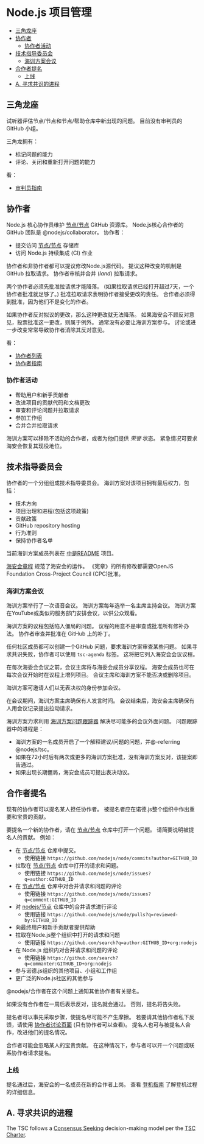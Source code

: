 # Node.js 项目管理

<!-- TOC -->

* [三角龙座](#triagers)
* [协作者](#collaborators)
  * [协作者活动](#collaborator-activities)
* [技术指导委员会](#technical-steering-committee)
  * [海训方案会议](#tsc-meetings)
* [合作者提名](#collaborator-nominations)
  * [上线](#onboarding)
* [A. 寻求共识的进程](#consensus-seeking-process)

<!-- /TOC -->

## 三角龙座

试听器评估节点/节点和节点/帮助仓库中新出现的问题。 目前没有审判员的GitHub 小组。

三角龙拥有：
* 标记问题的能力
* 评论、关闭和重新打开问题的能力

看：

* [审判员指南](./doc/guides/contributing/issues.md#triaging-a-bug-report)

## 协作者

Node.js 核心协作员维护 [节点/节点][] GitHub 资源库。 Node.js核心合作者的GitHub 团队是 @nodejs/collaborator。 协作者：

* 提交访问 [节点/节点][] 存储库
* 访问 Node.js 持续集成 (CI) 作业

协作者和非协作者都可以提议修改Node.js源代码。 提议这种改变的机制是GitHub 拉取请求。 协作者审核并合并 (_land_) 拉取请求。

两个协作者必须先批准拉请求才能降落。 (如果拉取请求已经打开超过7天，一个协作者批准就足够了。) 批准拉取请求表明协作者接受更改的责任。 合作者必须得到批准，因为他们不是变化的作者。

如果协作者反对拟议的更改，那么这种更改就无法降落。 如果海安会不顾反对意见，投票批准这一更改，则属于例外。 通常没有必要让海训方案参与。 讨论或进一步改变常常导致协作者消除其反对意见。

看：

* [协作者列表](./README.md#current-project-team-members)
* [协作者指南](./doc/guides/collaborator-guide.md)

### 协作者活动

* 帮助用户和新手贡献者
* 改进项目的贡献代码和文档更改
* 审查和评论问题并拉取请求
* 参加工作组
* 合并合并拉取请求

海训方案可以移除不活动的合作者，或者为他们提供 _荣誉_ 状态。 紧急情况可要求海安会恢复其现役地位。

## 技术指导委员会

协作者的一个分组组成技术指导委员会。 海训方案对该项目拥有最后权力，包括：

* 技术方向
* 项目治理和进程(包括这项政策)
* 贡献政策
* GitHub repository hosting
* 行为准则
* 保持协作者名单

当前海训方案成员列表在 [中是README](./README.md#current-project-team-members) 项目。

[海安会章程][] 规范了海安会的运作。 《宪章》的所有修改都需要OpenJS Foundation Cross-Project Council (CPC)批准。

### 海训方案会议

海训方案举行了一次语音会议。 海训方案每年选举一名主席主持会议。 海训方案在YouTube或类似的服务部门安排会议，以供公众观看。

海训方案的议程包括陷入僵局的问题。 议程的用意不是审查或批准所有修补办法。 协作者审查并批准在 GitHub 上的补丁。

任何社区成员都可以创建一个GitHub 问题，要求海训方案审查某些问题。 如果寻求共识失败，协作者可以使用 `tsc-agenda` 标签。 这将把它列入海安会会议议程。

在每次海委会会议之前，会议主席将与海委会成员分享议程。 海安会成员也可在每次会议开始时在议程上增列项目。 会议主席和海训方案不能否决或删除项目。

海训方案可邀请人们以无表决权的身份参加会议。

在会议期间，海训方案主席确保有人发言时间。 会议结束后，海安会主席确保有人用会议记录提出拉动请求。

海训方案力求利用 [海训方案问题跟踪器](https://github.com/nodejs/TSC/issues) 解决尽可能多的会议外面问题。 问题跟踪器中的进程是：

* 海训方案的一名成员开启了一个解释建议/问题的问题，并@-referring @nodejs/tsc。
* 如果在72小时后有两次或更多的海训方案批准，没有海训方案反对，该提案即告通过。
* 如果出现长期僵局，海安会成员可提出表决动议。

## 合作者提名

现有的协作者可以提名某人担任协作者。 被提名者应在诺德.js整个组织中作出重要和宝贵的贡献。

要提名一个新的协作者，请在 [节点/节点][] 仓库中打开一个问题。 请简要说明被提名人的贡献。 例如：

* 在 [节点/节点][] 仓库中提交。
  * 使用链接 `https://github.com/nodejs/node/commits?author=GITHUB_ID`
* 拉取在 [节点/节点][] 仓库中打开的请求和问题。
  * 使用链接 `https://github.com/nodejs/node/issues?q=author:GITHUB_ID`
* 在 [节点/节点][] 仓库中对合并请求和问题的评论
  * 使用链接 `https://github.com/nodejs/node/issues?q=comment:GITHUB_ID`
* 对 [nodejs/节点][] 仓库中的合并请求进行评论
  * 使用链接 `https://github.com/nodejs/node/pulls?q=reviewed-by:GITHUB_ID`
* 向最终用户和新手贡献者提供帮助
* 拉取在Node.js整个组织中打开的请求和问题
  * 使用链接  `https://github.com/search?q=author:GITHUB_ID+org:nodejs`
* 在 Node.js 组织内对合并请求和问题的评论
  * 使用链接 `https://github.com/search?q=commanter:GITHUB_ID+org:nodejs`
* 参与诺德.js组织的其他项目、小组和工作组
* 更广泛的Node.js社区的其他参与

@nodejs/合作者在这个问题上通知其他协作者有关提名。

如果没有合作者在一周后表示反对，提名就会通过。 否则，提名将告失败。

提名者可以事先采取步骤，使提名尽可能不产生摩擦。 若要请其他协作者私下反馈，请使用 [协作者讨论页面][] (只有协作者可以查看)。 提名人也可与被提名人合作，改进他们的提名情况。

合作者可能会忽略某人的宝贵贡献。 在这种情况下，参与者可以开一个问题或联系协作者请求提名。

### 上线

提名通过后，海安会的一名成员在新的合作者上岗。 查看 [登机指南](./onboarding.md) 了解登机过程的详细信息。

## A. 寻求共识的进程

The TSC follows a [Consensus Seeking][] decision-making model per the [TSC Charter][].

[协作者讨论页面]: https://github.com/orgs/nodejs/teams/collaborators/discussions
[Consensus Seeking]: https://en.wikipedia.org/wiki/Consensus-seeking_decision-making
[海安会章程]: https://github.com/nodejs/TSC/blob/HEAD/TSC-Charter.md
[TSC Charter]: https://github.com/nodejs/TSC/blob/HEAD/TSC-Charter.md
[节点/节点]: https://github.com/nodejs/node
[nodejs/节点]: https://github.com/nodejs/node
